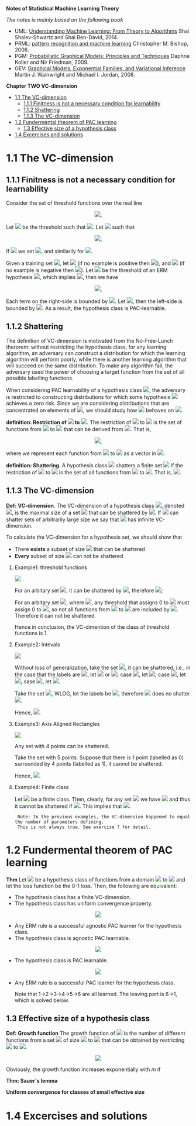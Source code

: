 **Notes of Statistical Machine Learning Theory**

*The notes is mainly based on the following book*

- UML: [Understanding Machine Learning: From Theory to Algorithms](https://www.cs.huji.ac.il/~shais/UnderstandingMachineLearning/understanding-machine-learning-theory-algorithms.pdf)  Shai Shalev-Shwartz and Shai Ben-David, 2014.
- PRML: [pattern recognition and machine learning](http://users.isr.ist.utl.pt/~wurmd/Livros/school/Bishop%20-%20Pattern%20Recognition%20And%20Machine%20Learning%20-%20Springer%20%202006.pdf) Christopher M. Bishop, 2006.
- PGM: [Probabilistic Graphical Models: Principles and Techniques](https://mitpress.mit.edu/books/probabilistic-graphical-models) Daphne Koller and Nir Friedman, 2009.
- GEV: [Graphical Models, Exponential Families, and Variational Inference](https://people.eecs.berkeley.edu/~wainwrig/Papers/WaiJor08_FTML.pdf) Martin J. Wainwright and Michael I. Jordan, 2008.

**Chapter TWO VC-dimension**


- [1.1 The VC-dimension](#11-the-vc-dimension)
  - [1.1.1 Finitness is not a necessary condition for learnability](#111-finitness-is-not-a-necessary-condition-for-learnability)
  - [1.1.2 Shattering](#112-shattering)
  - [1.1.3 The VC-dimension](#113-the-vc-dimension)
- [1.2 Fundermental theorem of PAC learning](#12-fundermental-theorem-of-pac-learning)
  - [1.3 Effective size of a hypothesis class](#13-effective-size-of-a-hypothesis-class)
- [1.4 Excercises and solutions](#14-excercises-and-solutions)

# 1.1 The VC-dimension

## 1.1.1 Finitness is not a necessary condition for learnability

Consider the set of threshold functions over the real line

<div align=center>
<img src=http://latex.codecogs.com/gif.latex?\mathcal{H}%3D\{h_a(x)%3D\mathbb{I}_{[x\leq%20a]},a\in\mathbb{R}\}>,
</div align=center>

Let <img src=http://latex.codecogs.com/gif.latex?a^*> be the threshold such that <img src=http://latex.codecogs.com/gif.latex?L_\mathcal{D}(h^*)%3D0>. Let <img src=http://latex.codecogs.com/gif.latex?a_0%3Ca^*%3Ca_1> such that

<div align=center>
<img src=http://latex.codecogs.com/gif.latex?\mathop{\mathbb{P}}\limits_{x\sim\mathcal{D}_x}[x\in(a_0,a^*)]%3D\mathop{\mathbb{P}}\limits_{x\sim\mathcal{D}_x}[x\in(a^*,a_1)]%3D\epsilon>,
</div align=center>

If <img src=http://latex.codecogs.com/gif.latex?\mathcal{D}_x(-\infty,a^*)\leq\epsilon> we set <img src=http://latex.codecogs.com/gif.latex?a_0%3D-\infty>, and similarily for <img src=http://latex.codecogs.com/gif.latex?a_1>.

Given a training set <img src=http://latex.codecogs.com/gif.latex?S>, let <img src=http://latex.codecogs.com/gif.latex?b_0%3D\max\{x:(x,1)\in%20S\}> (if no example is positive then <img src=http://latex.codecogs.com/gif.latex?b_0%3D-\infty>), and <img src=http://latex.codecogs.com/gif.latex?b_1%3D\min\{x:(x,0)\in%20S\}> (if no example is negative then <img src=http://latex.codecogs.com/gif.latex?b_1%3D\infty>). Let <img src=http://latex.codecogs.com/gif.latex?b_S> be the threshold of an ERM hypothesis <img src=http://latex.codecogs.com/gif.latex?h_S>, which implies <img src=http://latex.codecogs.com/gif.latex?b_S\in(b_0,b_1)>, then we have

<div align=center>
<img src=http://latex.codecogs.com/gif.latex?\mathop{\mathbb{P}}\limits_{S\sim\mathcal{D}^m}[L_\mathcal{D}(h_S)%3C\epsilon]\leq\mathop{\mathbb{P}}\limits_{S\sim\mathcal{D}^m}[b_0%3Ca_0]+\mathop{\mathbb{P}}\limits_{S\sim\mathcal{D}^m}[b_1%3Ea_1]>,
</div align=center>

Each term on the right-side is bounded by <img src=http://latex.codecogs.com/gif.latex?(1-\epsilon)^m\leq%20e^{-\epsilon%20m}>. Let <img src=http://latex.codecogs.com/gif.latex?m%3E\log(2/\delta)/\epsilon>, then the left-side is bounded by <img src=http://latex.codecogs.com/gif.latex?\delta>. As a result, the hypothesis class is PAC-learnable.

## 1.1.2 Shattering

The definition of VC-dimension is motivated from the No-Free-Lunch therorem: without restricting the hypothesis class, for any learning algorithm, an adversary can construct a distribution for which the learning algorithm will perform poorly, while there is another learning algorithm that will succeed on the same distribution. To make any algorithm fail, the adversary used the power of choosing a target function from the set of all possible labelling functions.

When considering PAC learnability of a hypothesis class <img src=http://latex.codecogs.com/gif.latex?\mathcal{H}>, the adversary is restricted to constructing distributions for which some hypothesis <img src=http://latex.codecogs.com/gif.latex?h\in\mathcal{H}> achieves a zero risk. Since we are considering distributions that are concentrated on elements of <img src=http://latex.codecogs.com/gif.latex?C>, we should study how <img src=http://latex.codecogs.com/gif.latex?h\in\mathcal{H}> behaves on <img src=http://latex.codecogs.com/gif.latex?C>.

**definition: Restriction of <img src=http://latex.codecogs.com/gif.latex?\mathcal{H}> to <img src=http://latex.codecogs.com/gif.latex?C>**. The restriction of <img src=http://latex.codecogs.com/gif.latex?\mathcal{H}> to <img src=http://latex.codecogs.com/gif.latex?C> is the set of functions from <img src=http://latex.codecogs.com/gif.latex?C> to <img src=http://latex.codecogs.com/gif.latex?\{0,1\}> that can be derived from <img src=http://latex.codecogs.com/gif.latex?\mathcal{H}>. That is,

<div align=center>
<img src=http://latex.codecogs.com/gif.latex?\mathcal{H}_C%3D\{(h(c_1),\cdots,h(c_m)):h\in\mathcal{H}\}>,
</div align=center>

where we represent each function from <img src=http://latex.codecogs.com/gif.latex?C> to <img src=http://latex.codecogs.com/gif.latex?\{0,1\}> as a vector in <img src=http://latex.codecogs.com/gif.latex?\{0,1\}^{|C|}>.

**definition: Shattering**. A hypothesis class <img src=http://latex.codecogs.com/gif.latex?\mathcal{H}> shatters a finite set <img src=http://latex.codecogs.com/gif.latex?C\in\mathcal{X}> if the restriction of <img src=http://latex.codecogs.com/gif.latex?\mathcal{H}> to <img src=http://latex.codecogs.com/gif.latex?C> is the set of all functions from <img src=http://latex.codecogs.com/gif.latex?C> to <img src=http://latex.codecogs.com/gif.latex?\{0,1\}>. That is, <img src=http://latex.codecogs.com/gif.latex?|\mathcal{H}_C|%3D2^{|C|}>.

## 1.1.3 The VC-dimension

**Def: VC-dimension**. The VC-dimension of a hypothesis class <img src=http://latex.codecogs.com/gif.latex?\mathcal{H}>, denoted <img src=http://latex.codecogs.com/gif.latex?\text{VCdim}(\mathcal{H})>, is the maximal size of a set <img src=http://latex.codecogs.com/gif.latex?C\subset\mathcal{X}> that can be shattered by <img src=http://latex.codecogs.com/gif.latex?\mathcal{H}>. If <img src=http://latex.codecogs.com/gif.latex?\mathcal{H}> can shatter sets of arbitrarily large size we say that <img src=http://latex.codecogs.com/gif.latex?\mathcal{H}> has infinite VC-dimension.

To calculate the VC-dimension for a hypothesis set, we should show that

  - There **exists** a subset of size <img src=http://latex.codecogs.com/gif.latex?d> that can be shattered
  - **Every** subset of size <img src=http://latex.codecogs.com/gif.latex?d+1> can not be shattered

1. Example1: threshold functions

    <img src=http://latex.codecogs.com/gif.latex?\mathcal{H}%3D\{\mathbb{I}_{x\leq%20a}:a\in\mathbb{R}\}>
  
    For an arbitary set <img src=http://latex.codecogs.com/gif.latex?\{c\}>, it can be shattered by <img src=http://latex.codecogs.com/gif.latex?\mathcal{H}>, therefore <img src=http://latex.codecogs.com/gif.latex?\text{VCdim}(\mathcal{H})\geq%201>;

    For an arbitary set <img src=http://latex.codecogs.com/gif.latex?\{c_1,c_2\}>, where <img src=http://latex.codecogs.com/gif.latex?c_1\leq%20c_2>, any threshold that assigns 0 to <img src=http://latex.codecogs.com/gif.latex?c_1> must assign 0 to <img src=http://latex.codecogs.com/gif.latex?c_2>, so not all functions from <img src=http://latex.codecogs.com/gif.latex?\mathcal{C}> to <img src=http://latex.codecogs.com/gif.latex?\{0,1\}> are included by <img src=http://latex.codecogs.com/gif.latex?\mathcal{H}_C>. Therefore it can not be shattered.

    Hence in conclusion, the VC-dimention of the class of threshold functions is 1.

2. Example2: Intevals

    <img src=http://latex.codecogs.com/gif.latex?\mathcal{H}%3D\{\mathbb{I}_{x\in(a,b)}:a%3Cb,a,b\in\mathbb{R}\}>

    Without loss of generalization, take the set <img src=http://latex.codecogs.com/gif.latex?C%3D\{1,2\}>, it can be shattered, i.e., in the case that the labels are <img src=http://latex.codecogs.com/gif.latex?(0,0)>, let <img src=http://latex.codecogs.com/gif.latex?a%3E2> or <img src=http://latex.codecogs.com/gif.latex?b%3C1>; case <img src=http://latex.codecogs.com/gif.latex?(0,1)>, let <img src=http://latex.codecogs.com/gif.latex?a%3C2%3Cb>; case <img src=http://latex.codecogs.com/gif.latex?(1,0)>, let <img src=http://latex.codecogs.com/gif.latex?a%3C1%3Cb%3C2>; case <img src=http://latex.codecogs.com/gif.latex?(1,1)>, let <img src=http://latex.codecogs.com/gif.latex?a%3C1,b%3E2>.

    Take the set <img src=http://latex.codecogs.com/gif.latex?C%3D\{c_1,c_2,c_3\}>, WLOG, let the labels be  <img src=http://latex.codecogs.com/gif.latex?(1,0,1)>, therefore <img src=http://latex.codecogs.com/gif.latex?\mathcal{H}> does no shatter  <img src=http://latex.codecogs.com/gif.latex?C>.

    Hence, <img src=http://latex.codecogs.com/gif.latex?\text{VCdim}(\mathcal{H})%3D2>.

3. Example3: Axis Aligned Rectangles

    <img src=http://latex.codecogs.com/gif.latex?\mathcal{H}%3D\{\mathbb{I}_{a_1\leq%20x_1\leq%20a_2,b_1\leq%20x_2\leq%20b_2)}:a_1%3Ca_2,b_1%3Cb_2\}>

    Any set with 4 points can be shattered.

    Take the set with 5 points. Suppose that there is 1 point (labelled as 0) surrounded by 4 points (labelled as 1), it cannot be shattered.

    Hence, <img src=http://latex.codecogs.com/gif.latex?\text{VCdim}(\mathcal{H})%3D4>.

4. Example4: Finite class

    Let <img src=http://latex.codecogs.com/gif.latex?\mathcal{H}> be a finite class. Then, clearly, for any set  <img src=http://latex.codecogs.com/gif.latex?C> we have <img src=http://latex.codecogs.com/gif.latex?|\mathcal{H}_C|\leq|\mathcal{H}|> and thus it cannot be shattered if <img src=http://latex.codecogs.com/gif.latex?|\mathcal{H}|%3C2^{|C|}>. This implies that <img src=http://latex.codecogs.com/gif.latex?\text{VCdim}(\mathcal{H})%3C\log_2|\mathcal{H}|>.

        Note: In the previous examples, the VC-dimension happened to equal the number of parameters defining. 
        This is not always true. See exercise ? for detail.

# 1.2 Fundermental theorem of PAC learning

**Thm** Let <img src=http://latex.codecogs.com/gif.latex?\mathcal{H}> be a hypothesis class of functions from a domain <img src=http://latex.codecogs.com/gif.latex?\mathcal{X}> to <img src=http://latex.codecogs.com/gif.latex?\{0,1\}> and let the loss function be the 0-1 loss. Then, the following are equivalent:

 - The hypothesis class has a finite VC-dimension.
 - The hypothesis class has uniform convergence property.

<div align=center>
<img src=http://latex.codecogs.com/gif.latex?m_\mathcal{H}^{UC}(\epsilon,\delta)%3DO\left(\frac{d+\log(1/\delta)}{\epsilon^2}\right)>
</div align=center>

 - Any ERM rule is a successful agnostic PAC learner for the hypothesis class.
 - The hypothesis class is agnostic PAC learnable.

<div align=center>
<img src=http://latex.codecogs.com/gif.latex?m_\mathcal{H}(\epsilon,\delta)%3DO\left(\frac{d+\log(1/\delta)}{\epsilon^2}\right)>
</div align=center>

 - The hypothesis class is PAC learnable.

<div align=center>
<img src=http://latex.codecogs.com/gif.latex?m_\mathcal{H}(\epsilon,\delta)%3DO\left(\frac{d\log(1/\epsilon)+\log(1/\delta)}{\epsilon}\right)>
</div align=center>

 - Any ERM rule is a successful PAC learner for the hypothesis class.

    Note that 1->2->3->4->5->6 are all learned. The leaving part is 6->1, which is solved below.

## 1.3 Effective size of a hypothesis class

**Def: Growth function** The growth function of <img src=http://latex.codecogs.com/gif.latex?\mathcal{H}> is the number of different functions from a set <img src=http://latex.codecogs.com/gif.latex?C> of size <img src=http://latex.codecogs.com/gif.latex?m> to <img src=http://latex.codecogs.com/gif.latex?\{0,1\}> that can be obtained by restricting <img src=http://latex.codecogs.com/gif.latex?\mathcal{H}> to <img src=http://latex.codecogs.com/gif.latex?C>.

<div align=center>
<img src=http://latex.codecogs.com/gif.latex?\tau_\mathcal{H}(m)%3D\max_{C\in\mathcal{X}:|C|%3Dm}|\mathcal{H}_C|>
</div align=center>

Obviously, the growth function increases exponentially with $m$ if 

**Thm: Sauer's lemma**

**Uniform convergence for classes of small effective size**

# 1.4 Excercises and solutions